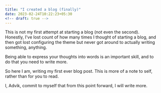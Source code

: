 ```yaml
---
title: "I created a blog (finally)"
date: 2023-02-24T10:22:23+05:30
<!-- draft: true -->
---
```


This is not my first attempt at starting a blog (not even the second). Honestly, I've lost count of how many times I thought of starting a blog, and then got lost configuring the theme but never got around to actually writing something, anything.

Being able to express your thoughts into words is an important skill, and to do that you need to write more.

So here I am, writing my first ever blog post. This is more of a note to self, rather than for you to read.
 
I, Advik, commit to myself that from this point forward, I will write more.

